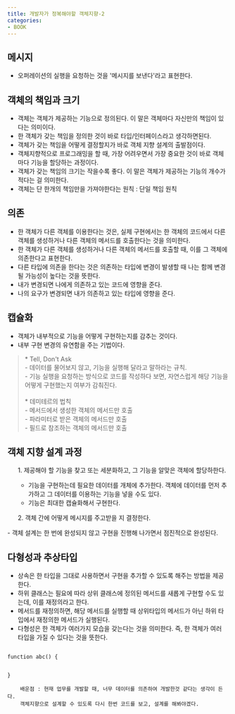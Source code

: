 ```yaml
---
title: 개발자가 정복해야할 객체지향-2
categories:
- BOOK
---
```

## 메시지<br/>
- 오퍼레이션의 실행을 요청하는 것을 '메시지를 보낸다'라고 표현한다.<br/>

## 객체의 책임과 크기<br/>
- 객체는 객체가 제공하는 기능으로 정의된다. 이 말은 객체마다 자신만의 책임이 있다는 의미이다.<br/>
- 한 객체가 갖는 책임을 정의한 것이 바로 타입/인터페이스라고 생각하면된다.<br/>
- 객체가 갖는 책임을 어떻게 결정할지가 바로 객체 지향 설계의 출발점이다.<br/>
- 객체지향적으로 프로그래밍을 할 때, 가장 어려우면서 가장 중요한 것이 바로 객체마다 기능을 할당하는 과정이다.<br/>
- 객체가 갖는 책임의 크기는 작을수록 좋다. 이 말은 객체가 제공하는 기능의 개수가 적다는 걸 의미한다.<br/>
- 객체는 단 한개의 책임만을 가져야한다는 원칙 : 단일 책임 원칙<br/>

## 의존<br/>
- 한 객체가 다른 객체를 이용한다는 것은, 실제 구현에서는 한 객체의 코드에서 다른 객체를 생성하거나 다른 객체의 메서드를 호출한다는 것을 의미한다.<br/>
- 한 객체가 다른 객체를 생성하거나 다른 객체의 메서드를 호출할 때, 이를 그 객체에 의존한다고 표현한다.<br/>
- 다른 타입에 의존을 한다는 것은 의존하는 타입에 변경이 발생할 때 나는 함께 변경될 가능성이 높다는 것을 뜻한다.<br/>
- 내가 변경되면 나에게 의존하고 있는 코드에 영향을 준다.<br/>
- 나의 요구가 변경되면 내가 의존하고 있는 타입에 영향을 준다.<br/>

## 캡슐화<br/>
- 객체가 내부적으로 기능을 어떻게 구현하는지를 감추는 것이다.<br/>
- 내부 구현 변경의 유연함을 주는 기법이다.<br/>
<blockquote>
* Tell, Don't Ask<br/>
- 데이터를 물어보지 않고, 기능을 실행해 달라고 말하라는 규칙.<br/>
- 기능 실행을 요청하는 방식으로 코드를 작성하다 보면, 자연스럽게 해당 기능을 어떻게 구현했는지 여부가 감춰진다.<br/>
<br/>
* 데미테르의 법칙<br/>
- 메서드에서 생성한 객체의 메서드만 호출<br/>
- 파라미터로 받은 객체의 메서드만 호출<br/>
- 필드로 참조하는 객체의 메서드만 호출<br/>
</blockquote>

## 객체 지향 설계 과정<br/>
<ul>1. 제공해야 할 기능을 찾고 또는 세분화하고, 그 기능을 알맞은 객체에 할당하한다.
	<ul>
		<li>기능을 구현하는데 필요한 데이터를 개체에 추가한다. 객체에 데이터를 먼저 추가하고 그 데이터를 이용하는 기능을 넣을 수도 있다.</li>
    	<li>기능은 최대한 캡슐화해서 구현한다.</li>
	</ul>
</ul>
<ul>2. 객체 간에 어떻게 메시지를 주고받을 지 결정한다.</ul>
- 객체 설계는 한 번에 완성되지 않고 구현을 진행해 나가면서 점진적으로 완성된다.

## 다형성과 추상타입<br/>
- 상속은 한 타입을 그대로 사용하면서 구현을 추가할 수 있도록 해주는 방법을 제공한다.<br/>
- 하위 클래스는 필요에 따라 상위 클래스에 정의된 메서드를 새롭게 구현할 수도 있는데, 이를 재정의라고 한다.<br/>
- 메서드를 재정의하면, 해당 메서드를 실행할 때 상위타입의 메서드가 아닌 하위 타입에서 재정의한 메서드가 실행된다.<br/>
- 다형성은 한 객체가 여러가지 모습을 갖는다는 것을 의미한다. 즉, 한 객체가 여러 타입을 가질 수 있다는 것을 뜻한다.<br/>

<code>
function abc() {

}
</code>

		배운점 : 현재 업무를 개발할 때, 너무 데이터를 의존하여 개발한것 같다는 생각이 든다. 
        객체지향으로 설계할 수 있도록 다시 한번 코드를 보고, 설계를 해봐야겠다.